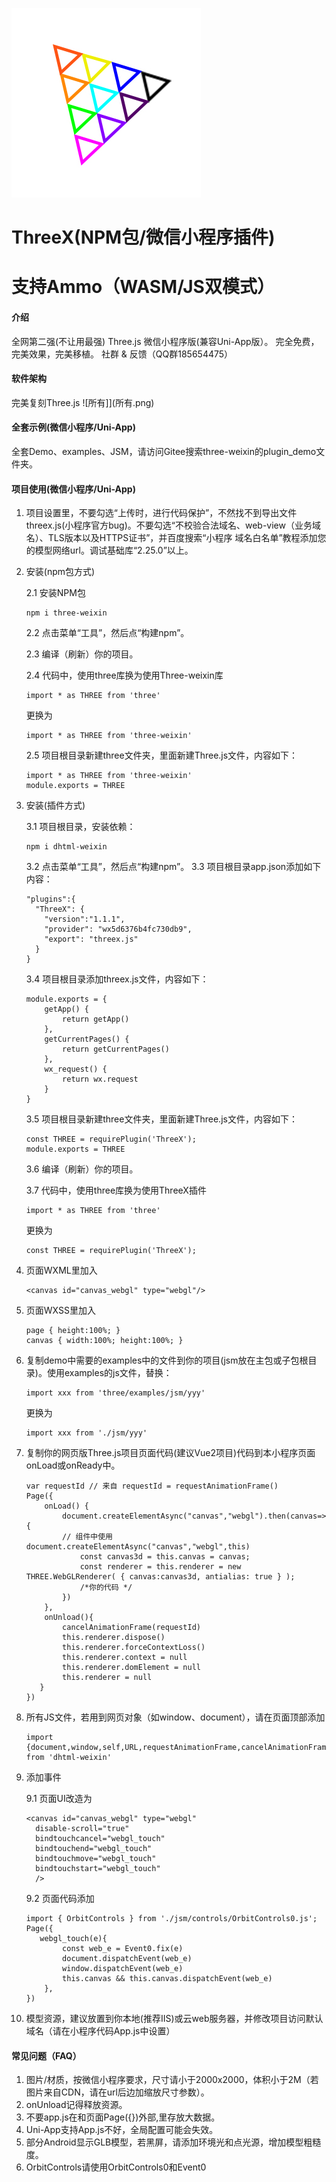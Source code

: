 ![链接](./ThreeX.jpeg)

# ThreeX(NPM包/微信小程序插件)
# 支持Ammo（WASM/JS双模式）

#### 介绍
全网第二强(不让用最强) Three.js 微信小程序版(兼容Uni-App版）。
完全免费，完美效果，完美移植。
社群 & 反馈（QQ群185654475）

#### 软件架构
完美复刻Three.js
![所有]](所有.png)

#### 全套示例(微信小程序/Uni-App)

全套Demo、examples、JSM，请访问Gitee搜索three-weixin的plugin_demo文件夹。

#### 项目使用(微信小程序/Uni-App)

1. 项目设置里，不要勾选“上传时，进行代码保护”，不然找不到导出文件threex.js(小程序官方bug)。不要勾选“不校验合法域名、web-view（业务域名）、TLS版本以及HTTPS证书”，并百度搜索“小程序 域名白名单”教程添加您的模型网络url。调试基础库“2.25.0”以上。

2.  安装(npm包方式)

    2.1 安装NPM包
    ```
    npm i three-weixin
    ```

    2.2 点击菜单“工具”，然后点“构建npm”。

    2.3 编译（刷新）你的项目。

    2.4 代码中，使用three库换为使用Three-weixin库

    ```
    import * as THREE from 'three'
    ```
    更换为
    ```
    import * as THREE from 'three-weixin'
    ```

    2.5 项目根目录新建three文件夹，里面新建Three.js文件，内容如下：

    ```
    import * as THREE from 'three-weixin'
    module.exports = THREE
    ```

3.  安装(插件方式)

    3.1 项目根目录，安装依赖：

    ```
    npm i dhtml-weixin
    ```

    3.2 点击菜单“工具”，然后点“构建npm”。
    3.3 项目根目录app.json添加如下内容：

    ```
    "plugins":{
      "ThreeX": {
        "version":"1.1.1",
        "provider": "wx5d6376b4fc730db9",
        "export": "threex.js"
      }
    }
    ```

    3.4 项目根目录添加threex.js文件，内容如下：

    ```
    module.exports = {
        getApp() {
            return getApp()
        },
        getCurrentPages() {
            return getCurrentPages()
        },
        wx_request() {
            return wx.request
        }
    }
    ```

    3.5 项目根目录新建three文件夹，里面新建Three.js文件，内容如下：

    ```
    const THREE = requirePlugin('ThreeX');
    module.exports = THREE
    ```

    3.6  编译（刷新）你的项目。

    3.7 代码中，使用three库换为使用ThreeX插件

    ```
    import * as THREE from 'three'
    ```

    更换为

    ```
    const THREE = requirePlugin('ThreeX');
    ```

4.  页面WXML里加入 

    ```
    <canvas id="canvas_webgl" type="webgl"/>
    ```

5.  页面WXSS里加入

    ```
    page { height:100%; }
    canvas { width:100%; height:100%; }
    ```

6.  复制demo中需要的examples中的文件到你的项目(jsm放在主包或子包根目录)。使用examples的js文件，替换：

    ```
    import xxx from 'three/examples/jsm/yyy'
    ``` 
    更换为
    ```
    import xxx from './jsm/yyy'
    ```

7.  复制你的网页版Three.js项目页面代码(建议Vue2项目)代码到本小程序页面onLoad或onReady中。

    ```
    var requestId // 来自 requestId = requestAnimationFrame()
    Page({
        onLoad() {
            document.createElementAsync("canvas","webgl").then(canvas=>{
            // 组件中使用 document.createElementAsync("canvas","webgl",this)
                const canvas3d = this.canvas = canvas;
                const renderer = this.renderer = new THREE.WebGLRenderer( { canvas:canvas3d, antialias: true } );
                /*你的代码 */
            })
        },
        onUnload(){
            cancelAnimationFrame(requestId)
            this.renderer.dispose()
            this.renderer.forceContextLoss()
            this.renderer.context = null
            this.renderer.domElement = null
            this.renderer = null
       }
    })

    ```

8.  所有JS文件，若用到网页对象（如window、document），请在页面顶部添加 
    ```
    import {document,window,self,URL,requestAnimationFrame,cancelAnimationFrame,Event0} from 'dhtml-weixin'
    ```

9.  添加事件

    9.1 页面UI改造为
      ```
     <canvas id="canvas_webgl" type="webgl"
        disable-scroll="true"
        bindtouchcancel="webgl_touch"
        bindtouchend="webgl_touch"
        bindtouchmove="webgl_touch"
        bindtouchstart="webgl_touch"
        />
    ```

    9.2 页面代码添加

    ```
    import { OrbitControls } from './jsm/controls/OrbitControls0.js';
    Page({
       webgl_touch(e){
            const web_e = Event0.fix(e)
            document.dispatchEvent(web_e)
            window.dispatchEvent(web_e)
            this.canvas && this.canvas.dispatchEvent(web_e)
        },
    })
    ```

10.  模型资源，建议放置到你本地(推荐IIS)或云web服务器，并修改项目访问默认域名（请在小程序代码App.js中设置）


#### 常见问题（FAQ）

1. 图片/材质，按微信小程序要求，尺寸请小于2000x2000，体积小于2M（若图片来自CDN，请在url后边加缩放尺寸参数）。
2. onUnload记得释放资源。
3. 不要app.js在和页面Page({})外部,里存放大数据。
4. Uni-App支持App.js不好，全局配置可能会失效。
5. 部分Android显示GLB模型，若黑屏，请添加环境光和点光源，增加模型粗糙度。
6. OrbitControls请使用OrbitControls0和Event0
